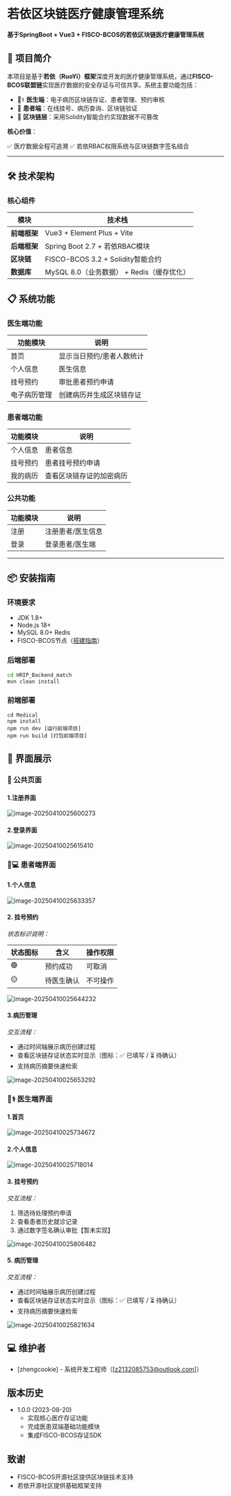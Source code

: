 # **若依区块链医疗健康管理系统**  
**基于SpringBoot + Vue3 + FISCO-BCOS的若依区块链医疗健康管理系统**  



## 🌟 项目简介  
本项目是基于**若依（RuoYi）框架**深度开发的医疗健康管理系统，通过**FISCO-BCOS联盟链**实现医疗数据的安全存证与可信共享。系统主要功能包括：

- 👨⚕️ **医生端**：电子病历区块链存证、患者管理、预约审核
- 🏥 **患者端**：在线挂号、病历查询、区块链验证
- 🔗 **区块链层**：采用Solidity智能合约实现数据不可篡改

**核心价值**： 

✅ 医疗数据全程可追溯  ✅ 若依RBAC权限系统与区块链数字签名结合

---

## 🛠️ 技术架构

### 核心组件

| **模块**     | **技术栈**                                |
| ------------ | ----------------------------------------- |
| **前端框架** | Vue3 + Element Plus + Vite                |
| **后端框架** | Spring Boot 2.7 + 若依RBAC模块            |
| **区块链**   | FISCO-BCOS 3.2 + Solidity智能合约         |
| **数据库**   | MySQL 8.0（业务数据） + Redis（缓存优化） |

## 📋 系统功能  

### 医生端功能  
| 功能模块     | 说明                      |
| ------------ | ------------------------- |
| 首页         | 显示当日预约/患者人数统计 |
| 个人信息     | 医生信息                  |
| 挂号预约     | 审批患者预约申请          |
| 电子病历管理 | 创建病历并生成区块链存证  |

### 患者端功能  
| 功能模块 | 说明                     |
| -------- | ------------------------ |
| 个人信息 | 患者信息                 |
| 挂号预约 | 患者挂号预约申请         |
| 我的病历 | 查看区块链存证的加密病历 |

### 公共功能  
| 功能模块 | 说明              |
| -------- | ----------------- |
| 注册     | 注册患者/医生信息 |
| 登录     | 登录患者/医生端   |

---

## 📦 安装指南  

### 环境要求  
- JDK 1.8+  
- Node.js 18+  
- MySQL 8.0+  Redis
- FISCO-BCOS节点（[搭建指南](https://fisco-bcos-documentation.readthedocs.io/)）  

### 后端部署  
```bash
cd HRIP_Backend_match
mvn clean install
```

### **前端部署**

```
cd Medical
npm install
npm run dev [运行前端项目]
npm run build [打包前端项目]
```

## 📸 **界面展示**

### 🔐 公共页面

#### 1.注册界面

![image-20250410025600273](README.assets/image-20250410025600273.png)

#### 2.登录界面

![image-20250410025615410](README.assets/image-20250410025615410.png)

### 👨💻 患者端界面

#### 1.个人信息

![image-20250410025633357](README.assets/image-20250410025633357.png)

#### 2. 挂号预约

*状态标识说明：*

| 状态图标 | 含义       | 操作权限 |
| -------- | ---------- | -------- |
| 🟢        | 预约成功   | 可取消   |
| 🟡        | 待医生确认 | 不可操作 |

![image-20250410025644232](README.assets/image-20250410025644232.png)

#### 3.病历管理

*交互流程：*

- 通过时间轴展示病历创建过程
- 查看区块链存证状态实时显示（图标：✅ 已填写 / ⏳ 待确认）
- 支持病历摘要快速检索

![image-20250410025653292](README.assets/image-20250410025653292.png)

### 👨⚕️ 医生端界面

#### 1.首页

![image-20250410025734672](README.assets/image-20250410025734672.png)

#### 2.个人信息

![image-20250410025718014](README.assets/image-20250410025718014.png)

#### 3. 挂号预约

*交互流程：*

1. 筛选待处理预约申请
2. 查看患者历史就诊记录
3. 通过数字签名确认审批【暂未实现】

![image-20250410025806482](README.assets/image-20250410025806482.png)

#### 5. 病历管理

*交互流程：*

- 通过时间轴展示病历创建过程
- 查看区块链存证状态实时显示（图标：✅ 已填写 / ⏳ 待确认）
- 支持病历摘要快速检索

![image-20250410025821634](README.assets/image-20250410025821634.png)

## 💻 维护者

- [zhengcookie] - 系统开发工程师（[[z2132085753@outlook.com](mailto:z2132085753@outlook.com)]）

## 版本历史

- 1.0.0 (2023-08-20)
  - 实现核心医疗存证功能
  - 完成医患双端基础功能模块
  - 集成FISCO-BCOS存证SDK


## 致谢

- FISCO-BCOS开源社区提供区块链技术支持
- 若依开源社区提供基础框架支持
